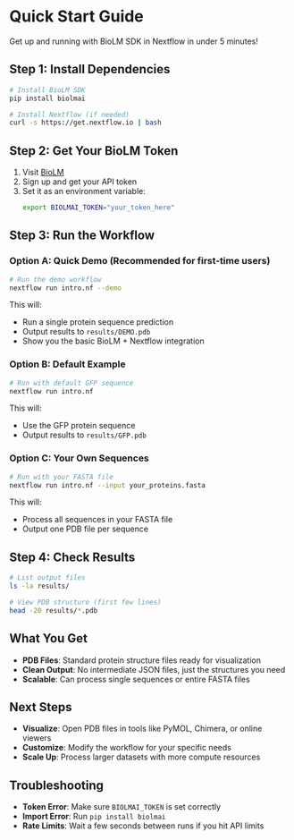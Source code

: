 # Quick Start Guide

Get up and running with BioLM SDK in Nextflow in under 5 minutes!

## Step 1: Install Dependencies

```bash
# Install BioLM SDK
pip install biolmai

# Install Nextflow (if needed)
curl -s https://get.nextflow.io | bash
```

## Step 2: Get Your BioLM Token

1. Visit [BioLM](https://biolm.ai/)
2. Sign up and get your API token
3. Set it as an environment variable:
   ```bash
   export BIOLMAI_TOKEN="your_token_here"
   ```

## Step 3: Run the Workflow

### Option A: Quick Demo (Recommended for first-time users)
```bash
# Run the demo workflow
nextflow run intro.nf --demo
```

This will:
- Run a single protein sequence prediction
- Output results to `results/DEMO.pdb`
- Show you the basic BioLM + Nextflow integration

### Option B: Default Example
```bash
# Run with default GFP sequence
nextflow run intro.nf
```

This will:
- Use the GFP protein sequence
- Output results to `results/GFP.pdb`

### Option C: Your Own Sequences
```bash
# Run with your FASTA file
nextflow run intro.nf --input your_proteins.fasta
```

This will:
- Process all sequences in your FASTA file
- Output one PDB file per sequence

## Step 4: Check Results

```bash
# List output files
ls -la results/

# View PDB structure (first few lines)
head -20 results/*.pdb
```

## What You Get

- **PDB Files**: Standard protein structure files ready for visualization
- **Clean Output**: No intermediate JSON files, just the structures you need
- **Scalable**: Can process single sequences or entire FASTA files

## Next Steps

- **Visualize**: Open PDB files in tools like PyMOL, Chimera, or online viewers
- **Customize**: Modify the workflow for your specific needs
- **Scale Up**: Process larger datasets with more compute resources

## Troubleshooting

- **Token Error**: Make sure `BIOLMAI_TOKEN` is set correctly
- **Import Error**: Run `pip install biolmai`
- **Rate Limits**: Wait a few seconds between runs if you hit API limits
